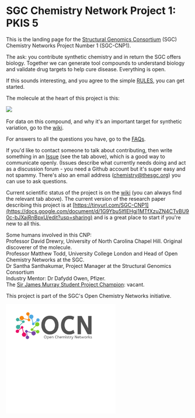 # SGC Chemistry Network Project 1: PKIS 5

This is the landing page for the [Structural Genomics Consortium](https://www.thesgc.org/) (SGC) Chemistry Networks Project Number 1 (SGC-CNP1).

The ask: you contribute synthetic chemistry and in return the SGC offers biology. Together we can generate tool compounds to understand biology and validate drug targets to help cure disease. Everything is open.

If this sounds interesting, and you agree to the simple [RULES](https://www.thesgc.org/sgc-open-chemistry-networks/terms-of-use), you can get started.

The molecule at the heart of this project is this:

<a href="url"><img src="https://github.com/mattodd/SGC_Sandbox/blob/master/PKIS5%20Starting%20Point.png?raw=true" align="centre" height="190" ></a>

For data on this compound, and why it's an important target for synthetic variation, go to the [wiki](https://github.com/StructuralGenomicsConsortium/CNP1-PKIS-5/wiki). 

For answers to all the questions you have, go to the [FAQs](https://www.thesgc.org/sgc-open-chemistry-networks/faq).

If you'd like to contact someone to talk about contributing, then write something in an [Issue](https://github.com/StructuralGenomicsConsortium/CNP1-PKIS-5/issues) (see the tab above), which is a good way to communicate openly. (Issues describe what currently needs doing and act as a discussion forum - you need a Github account but it's super easy and not spammy. There's also an email address (chemistry@thesgc.org) you can use to ask questions.

Current scientific status of the project is on the [wiki](https://github.com/StructuralGenomicsConsortium/CNP1-PKIS-5/wiki) (you can always find the relevant tab above). The current version of the research paper describing this project is at [https://tinyurl.com/SGC-CNP1](https://docs.google.com/document/d/1G9Ybu5IfIEHgj1MTfXzuZN4CTvBU90c-bJXajRnBpxU/edit?usp=sharing) and is a great place to start if you're new to all this.

Some humans involved in this CNP:  
Professor David Drewry, University of North Carolina Chapel Hill. Original discoverer of the molecule.  
Professor Matthew Todd, University College London and Head of Open Chemistry Networks at the SGC.  
Dr Santha Santhakumar, Project Manager at the Structural Genomics Consortium  
Industry Mentor: Dr Dafydd Owen, Pfizer.    
The [Sir James Murray Student Project Champion](https://www.thesgc.org/sgc-open-chemistry-networks/champions-program): vacant.  

This project is part of the SGC's Open Chemistry Networks initiative.

<a href="url"><img src="https://github.com/StructuralGenomicsConsortium/Chemistry_TechOps_HowTo/blob/main/Open%20Chemistry%20Networks%20Logos/OCNLogo_Final%201000x1000.jpeg?raw=true" align="centre" height="300" ></a>


